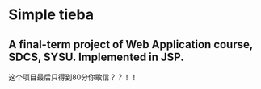 # Simple tieba
A final-term project of Web Application course, SDCS, SYSU.
Implemented in JSP.
---
这个项目最后只得到80分你敢信？？！！
